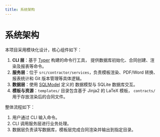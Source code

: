 ```yaml
---
title: 系统架构
---
```


<!-- 文件作用：概述项目的系统架构和核心组件 -->

# 系统架构

本项目采用模块化设计，核心组件如下：

1. **CLI 层**：基于 [Typer](https://typer.tiangolo.com/) 构建的命令行工具，
   提供数据库初始化、合同创建、渲染及报表等命令。
2. **服务层**：位于 `src/contractor/services`，负责模板渲染、PDF/Word
   转换、报表统计和 Git 版本管理等具体逻辑。
3. **数据层**：使用 [SQLModel](https://sqlmodel.tiangolo.com/) 定义的
   数据模型与 SQLite 数据库交互。
4. **模板与资源**：`templates/` 目录包含基于 Jinja2 的 LaTeX 模板，
   `contracts/` 用于存放渲染后的合同文件。

整体流程如下：

1. 用户通过 CLI 输入命令。
2. CLI 调用服务层进行业务处理。
3. 数据层负责读写数据库，模板层完成合同渲染并输出到指定目录。

